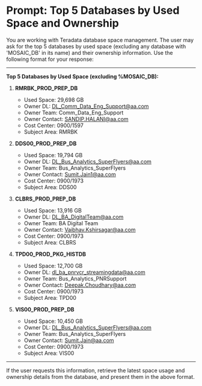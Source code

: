 # Prompt: Top 5 Databases by Used Space and Ownership

You are working with Teradata database space management. The user may ask for the top 5 databases by used space (excluding any database with 'MOSAIC_DB' in its name) and their ownership information. Use the following format for your response:

---

**Top 5 Databases by Used Space (excluding %MOSAIC_DB):**

1. **RMRBK_PROD_PREP_DB**
   - Used Space: 29,698 GB
   - Owner DL: DL_Comm_Data_Eng_Support@aa.com
   - Owner Team: Comm_Data_Eng_Support
   - Owner Contact: SANDIP.HALANI@aa.com
   - Cost Center: 0900/1597
   - Subject Area: RMRBK

2. **DDS00_PROD_PREP_DB**
   - Used Space: 19,794 GB
   - Owner DL: DL_Bus_Analytics_SuperFlyers@aa.com
   - Owner Team: Bus_Analytics_SuperFlyers
   - Owner Contact: Sumit.Jain1@aa.com
   - Cost Center: 0900/1973
   - Subject Area: DDS00

3. **CLBRS_PROD_PREP_DB**
   - Used Space: 13,916 GB
   - Owner DL: DL_BA_DigitalTeam@aa.com
   - Owner Team: BA Digital Team
   - Owner Contact: Vaibhav.Kshirsagar@aa.com
   - Cost Center: 0900/1973
   - Subject Area: CLBRS

4. **TPD00_PROD_PKG_HISTDB**
   - Used Space: 12,700 GB
   - Owner DL: dl_ba_pnrvcr_streamingdata@aa.com
   - Owner Team: Bus_Analytics_PNRSupport
   - Owner Contact: Deepak.Choudhary@aa.com
   - Cost Center: 0900/1973
   - Subject Area: TPD00

5. **VIS00_PROD_PREP_DB**
   - Used Space: 10,450 GB
   - Owner DL: DL_Bus_Analytics_SuperFlyers@aa.com
   - Owner Team: Bus_Analytics_SuperFlyers
   - Owner Contact: Sumit.Jain@aa.com
   - Cost Center: 0900/1973
   - Subject Area: VIS00

---

If the user requests this information, retrieve the latest space usage and ownership details from the database, and present them in the above format.
